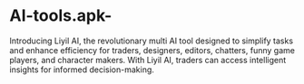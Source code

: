 # AI-tools.apk-
 Introducing Liyil AI, the revolutionary multi AI tool designed to simplify tasks and enhance efficiency for traders, designers, editors, chatters, funny game players, and character makers. With Liyil AI, traders can access intelligent insights for informed decision-making. 
